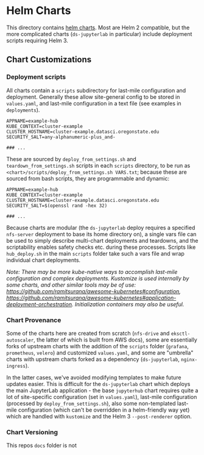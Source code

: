 # Helm Charts

This directory contains [helm charts](https://helm.sh/). Most are Helm 2 compatible, 
but the more complicated charts (`ds-jupyterlab` in particular) include deployment scripts requiring Helm 3. 

## Chart Customizations

### Deployment scripts

All charts contain a `scripts` subdirectory for last-mile configuration and deployment. Generally these allow site-general config to be
stored in `values.yaml`, and last-mile configuration in a text file (see examples in `deployments`). 

```
APPNAME=example-hub
KUBE_CONTEXT=cluster-example           
CLUSTER_HOSTNAME=cluster-example.datasci.oregonstate.edu
SECURITY_SALT=any-alphanumeric-plus_and-

### ...
```

These are sourced by `deploy_from_settings.sh` and `teardown_from_settings.sh` scripts in each `scripts` directory, to be run as `<chart>/scripts/deploy_from_settings.sh VARS.txt`; because these are sourced from bash scripts, they are programmable and dynamic:

```
APPNAME=example-hub
KUBE_CONTEXT=cluster-example           
CLUSTER_HOSTNAME=cluster-example.datasci.oregonstate.edu
SECURITY_SALT=$(openssl rand -hex 32)

### ...
```

Because charts are modular (the `ds-jupyterlab` deploy requires a specified `nfs-server` deployment to base its home directory on), a single vars file can be used to simply describe multi-chart deployments and teardowns, and the scriptability enables safety checks etc. during these processes. Scripts like `hub_deploy.sh` in the main `scripts` folder take such a vars file and wrap individual chart deployments.

*Note: There may be more kube-native ways to accomplish last-mile configuration and complex deployments. Kustomize is used internally by some charts, and other similar tools may be of use: https://github.com/ramitsurana/awesome-kubernetes#configuration, https://github.com/ramitsurana/awesome-kubernetes#application-deployment-orchestration. Initialization containers may also be useful.*

### Chart Provenance

Some of the charts here are created from scratch (`nfs-drive` and `eksctl-autoscaler`, the latter of which is built from AWS docs), 
some are essentially forks of upstream charts with the addition of the `scripts` folder (`grafana`, `prometheus`, `velero`) and customized `values.yaml`, and some are "umbrella" charts with upstream charts forked as a dependency (`ds-jupyterlab`, `nginx-ingress`). 

In the latter cases, we've avoided modifying templates to make future updates easier. This is difficult for the `ds-jupyterlab` chart which deploys the main JupyterLab application - the base `jupyterhub` chart requires quite a lot of site-specific configuration (set in `values.yaml`), last-mile configuration (processed by `deploy_from_settings.sh`), also some non-templated last-mile configuration (which can't be overridden in a helm-friendly way yet) which are handled with `kustomize` and the Helm 3 `--post-renderer` option. 

### Chart Versioning

This repos `docs` folder is not 

